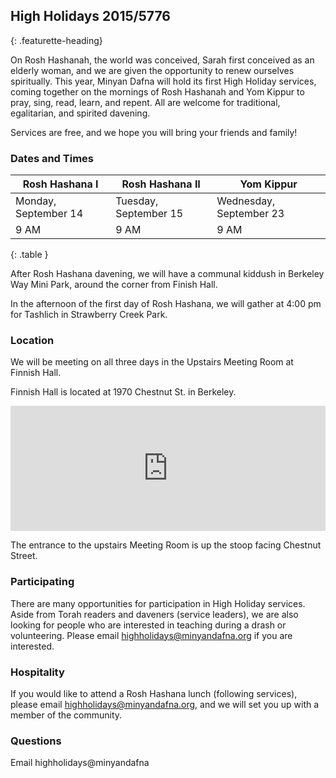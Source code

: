 ## High Holidays 2015/5776
{: .featurette-heading}

On Rosh Hashanah, the world was conceived, Sarah first conceived as an elderly woman, and we are given the opportunity to renew ourselves spiritually. This year, Minyan Dafna will hold its first High Holiday services, coming together on the mornings of Rosh Hashanah and Yom Kippur to pray, sing, read, learn, and repent. All are welcome for traditional, egalitarian, and spirited davening.

Services are free, and we hope you will bring your friends and family!

### Dates and Times

| Rosh Hashana I | Rosh Hashana II | Yom Kippur |
|--------|-------|--------|
| Monday, September 14 | Tuesday, September 15 | Wednesday, September 23 |
| 9 AM | 9 AM | 9 AM |
{: .table }

After Rosh Hashana davening, we will have a communal kiddush in Berkeley Way Mini Park, around the corner from Finish Hall.

In the afternoon of the first day of Rosh Hashana, we will gather at 4:00 pm for Tashlich in Strawberry Creek Park.

### Location

We will be meeting on all three days in the Upstairs Meeting Room at Finnish Hall.

Finnish Hall is located at 1970 Chestnut St. in Berkeley.

<iframe
height="200"
frameborder="0" style="border:0;width:100%"
src="https://www.google.com/maps/embed/v1/place?key=AIzaSyDodo60_nRbolJuU7aj9RSStWJPgfDvKCc
&q=Finnish+Brotherhood+Hall" allowfullscreen>
</iframe>


The entrance to the upstairs Meeting Room is up the stoop facing Chestnut Street.

### Participating

There are many opportunities for participation in High Holiday services. Aside from Torah readers and daveners (service leaders), we are also looking for people who are interested in teaching during a drash or volunteering. Please email highholidays@minyandafna.org if you are interested.


### Hospitality

If you would like to attend a Rosh Hashana lunch (following services), please email highholidays@minyandafna.org, and we will set you up with a member of the community.


### Questions

Email highholidays@minyandafna
      
